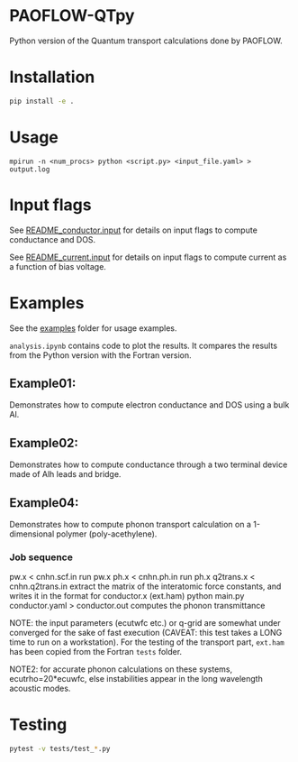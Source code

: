 # PAOFLOW-QTpy

Python version of the Quantum transport calculations done by PAOFLOW.

# Installation

```bash
pip install -e .
```

# Usage

`mpirun -n <num_procs> python <script.py> <input_file.yaml> > output.log`

# Input flags

See [README_conductor.input](README_conductor.input) for details on input flags to compute conductance and DOS.

See [README_current.input](README_current.input) for details on input flags to compute current as a function of bias voltage.

# Examples

See the [examples](examples) folder for usage examples.

`analysis.ipynb` contains code to plot the results. It compares the results from the Python version with the Fortran version.

## Example01:

Demonstrates how to compute electron conductance and DOS using a bulk Al.

## Example02:

Demonstrates how to compute conductance through a two terminal device made of Alh leads and bridge.

## Example04:

Demonstrates how to compute phonon transport calculation on a 1-dimensional polymer (poly-acethylene).

### Job sequence

pw.x < cnhn.scf.in
run pw.x
ph.x < cnhn.ph.in
run ph.x
q2trans.x < cnhn.q2trans.in
extract the matrix of the interatomic force constants,
and writes it in the format for conductor.x (ext.ham)
python main.py conductor.yaml > conductor.out
computes the phonon transmittance

NOTE: the input parameters (ecutwfc etc.) or q-grid are somewhat under
converged for the sake of fast execution (CAVEAT: this test takes a
LONG time to run on a workstation). For the testing of the transport
part, `ext.ham` has been copied from the Fortran `tests` folder.

NOTE2: for accurate phonon calculations on these systems, ecutrho=20\*ecuwfc,
else instabilities appear in the long wavelength acoustic modes.

# Testing

```bash
pytest -v tests/test_*.py
```
